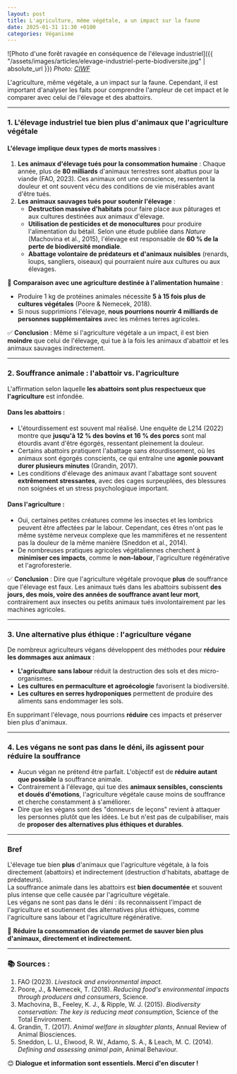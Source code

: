 ```yaml
---
layout: post
title: L'agriculture, même végétale, a un impact sur la faune
date: 2025-01-31 11:30 +0100
categories: Véganisme
---
```


![Photo d'une forêt ravagée en conséquence de l'élevage industriel]({{ "/assets/images/articles/elevage-industriel-perte-biodiversite.jpg" | absolute_url }})
_Photo: [CIWF](https://www.ciwf.fr/mettre-fin-a-lelevage-industriel/impacts-sur-lenvironnement/)_

L'agriculture, même végétale, a un impact sur la faune. Cependant, il est important d'analyser les faits pour comprendre l'ampleur de cet impact et le comparer avec celui de l'élevage et des abattoirs.  

---

### **1. L'élevage industriel tue bien plus d'animaux que l'agriculture végétale**  
#### **L'élevage implique deux types de morts massives :**  
1. **Les animaux d'élevage tués pour la consommation humaine** : Chaque année, plus de **80 milliards** d'animaux terrestres sont abattus pour la viande (FAO, 2023). Ces animaux ont une conscience, ressentent la douleur et ont souvent vécu des conditions de vie misérables avant d'être tués.  
2. **Les animaux sauvages tués pour soutenir l'élevage** :  
   - **Destruction massive d'habitats** pour faire place aux pâturages et aux cultures destinées aux animaux d'élevage.  
   - **Utilisation de pesticides et de monocultures** pour produire l'alimentation du bétail. Selon une étude publiée dans *Nature* (Machovina et al., 2015), l'élevage est responsable de **60 % de la perte de biodiversité mondiale**.  
   - **Abattage volontaire de prédateurs et d'animaux nuisibles** (renards, loups, sangliers, oiseaux) qui pourraient nuire aux cultures ou aux élevages.  

🌱 **Comparaison avec une agriculture destinée à l'alimentation humaine** :  
- Produire 1 kg de protéines animales nécessite **5 à 15 fois plus de cultures végétales** (Poore & Nemecek, 2018).  
- Si nous supprimions l'élevage, **nous pourrions nourrir 4 milliards de personnes supplémentaires** avec les mêmes terres agricoles.  

✅ **Conclusion** : Même si l'agriculture végétale a un impact, il est bien **moindre** que celui de l'élevage, qui tue à la fois les animaux d'abattoir et les animaux sauvages indirectement.

---

### **2. Souffrance animale : l'abattoir vs. l'agriculture**  
L'affirmation selon laquelle **les abattoirs sont plus respectueux que l'agriculture** est infondée.  

#### **Dans les abattoirs :**  
- L'étourdissement est souvent mal réalisé. Une enquête de L214 (2022) montre que **jusqu'à 12 % des bovins et 16 % des porcs** sont mal étourdis avant d'être égorgés, ressentant pleinement la douleur.  
- Certains abattoirs pratiquent l'abattage sans étourdissement, où les animaux sont égorgés conscients, ce qui entraîne une **agonie pouvant durer plusieurs minutes** (Grandin, 2017).  
- Les conditions d'élevage des animaux avant l'abattage sont souvent **extrêmement stressantes**, avec des cages surpeuplées, des blessures non soignées et un stress psychologique important.  

#### **Dans l'agriculture :**  
- Oui, certaines petites créatures comme les insectes et les lombrics peuvent être affectées par le labour. Cependant, ces êtres n'ont pas le même système nerveux complexe que les mammifères et ne ressentent pas la douleur de la même manière (Sneddon et al., 2014).  
- De nombreuses pratiques agricoles végétaliennes cherchent à **minimiser ces impacts**, comme le **non-labour**, l'agriculture régénérative et l'agroforesterie.  

✅ **Conclusion** : Dire que l'agriculture végétale provoque **plus** de souffrance que l'élevage est faux. Les animaux tués dans les abattoirs subissent **des jours, des mois, voire des années de souffrance avant leur mort**, contrairement aux insectes ou petits animaux tués involontairement par les machines agricoles.

---

### **3. Une alternative plus éthique : l'agriculture végane**  
De nombreux agriculteurs végans développent des méthodes pour **réduire les dommages aux animaux** :  
- **L'agriculture sans labour** réduit la destruction des sols et des micro-organismes.  
- **Les cultures en permaculture et agroécologie** favorisent la biodiversité.  
- **Les cultures en serres hydroponiques** permettent de produire des aliments sans endommager les sols.  

En supprimant l'élevage, nous pourrions **réduire** ces impacts et préserver bien plus d'animaux.

---

### **4. Les végans ne sont pas dans le déni, ils agissent pour réduire la souffrance**  
- Aucun végan ne prétend être parfait. L'objectif est de **réduire autant que possible** la souffrance animale.  
- Contrairement à l'élevage, qui tue des **animaux sensibles, conscients et doués d'émotions**, l'agriculture végétale cause moins de souffrance et cherche constamment à s'améliorer.  
- Dire que les végans sont des "donneurs de leçons" revient à attaquer les personnes plutôt que les idées. Le but n'est pas de culpabiliser, mais de **proposer des alternatives plus éthiques et durables**.  

---

### **Bref**  
L'élevage tue bien **plus** d'animaux que l'agriculture végétale, à la fois directement (abattoirs) et indirectement (destruction d'habitats, abattage de prédateurs).  
La souffrance animale dans les abattoirs est **bien documentée** et souvent plus intense que celle causée par l'agriculture végétale.  
Les végans ne sont pas dans le déni : ils reconnaissent l'impact de l'agriculture et soutiennent des alternatives plus éthiques, comme l'agriculture sans labour et l'agriculture régénérative.  

🌱 **Réduire la consommation de viande permet de sauver bien plus d'animaux, directement et indirectement.**  

---

### **📚 Sources :**  
1. FAO (2023). *Livestock and environmental impact.*  
2. Poore, J., & Nemecek, T. (2018). *Reducing food's environmental impacts through producers and consumers*, Science.  
3. Machovina, B., Feeley, K. J., & Ripple, W. J. (2015). *Biodiversity conservation: The key is reducing meat consumption*, Science of the Total Environment.  
4. Grandin, T. (2017). *Animal welfare in slaughter plants*, Annual Review of Animal Biosciences.  
5. Sneddon, L. U., Elwood, R. W., Adamo, S. A., & Leach, M. C. (2014). *Defining and assessing animal pain*, Animal Behaviour.  

😊 **Dialogue et information sont essentiels. Merci d'en discuter !**
